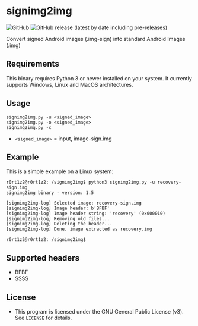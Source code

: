 # signimg2img
![GitHub](https://img.shields.io/github/license/R0rt1z2/signimg2img)
![GitHub release (latest by date including pre-releases)](https://img.shields.io/github/v/release/R0rt1z2/signimg2img?include_prereleases)

Convert signed Android images (.img-sign) into standard Android Images (.img)

## Requirements
This binary requires Python 3 or newer installed on your system. 
It currently supports Windows, Linux and MacOS architectures.

## Usage
```
signimg2img.py -u <signed_image>
signimg2img.py -o <signed_image>
signimg2img.py -c
```
- `<signed_image>` = input, image-sign.img

## Example
This is a simple example on a Linux system: 
```
r0rt1z2@r0rt1z2: /signimg2img$ python3 signimg2img.py -u recovery-sign.img
signimg2img binary - version: 1.5

[signimg2img-log] Selected image: recovery-sign.img
[signimg2img-log] Image header: b'BFBF'
[signimg2img-log] Image header string: 'recovery' (0x000010)
[signimg2img-log] Removing old files...
[signimg2img-log] Deleting the header...
[signimg2img-log] Done, image extracted as recovery.img

r0rt1z2@r0rt1z2: /signimg2img$
```

## Supported headers
* BFBF
* SSSS

## License
* This program is licensed under the GNU General Public License (v3). See `LICENSE` for details.